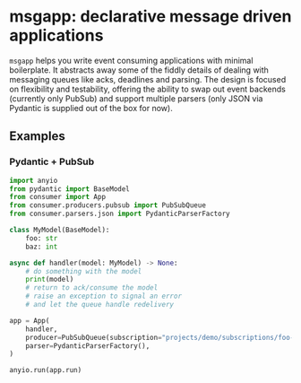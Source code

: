 # msgapp: declarative message driven applications

`msgapp` helps you write event consuming applications with minimal boilerplate.
It abstracts away some of the fiddly details of dealing with messaging queues like acks, deadlines and parsing.
The design is focused on flexibility and testability, offering the ability to swap out event backends (currently only PubSub) and support multiple parsers (only JSON via Pydantic is supplied out of the box for now).

## Examples

### Pydantic + PubSub

```python
import anyio
from pydantic import BaseModel
from consumer import App
from consumer.producers.pubsub import PubSubQueue
from consumer.parsers.json import PydanticParserFactory

class MyModel(BaseModel):
    foo: str
    baz: int

async def handler(model: MyModel) -> None:
    # do something with the model
    print(model)
    # return to ack/consume the model
    # raise an exception to signal an error
    # and let the queue handle redelivery

app = App(
    handler,
    producer=PubSubQueue(subscription="projects/demo/subscriptions/foo-bar"),
    parser=PydanticParserFactory(),
)

anyio.run(app.run)
```
